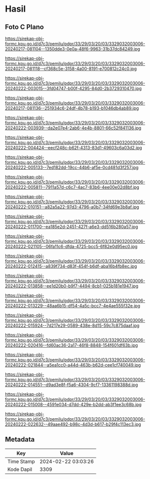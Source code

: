 # Hasil

## Foto C Plano

https://sirekap-obj-formc.kpu.go.id/d7c3/pemilu/pdpr/33/29/03/20/03/3329032003006-20240217-081104--1350dde3-0e0a-48f6-9963-31b37dc84249.jpg

https://sirekap-obj-formc.kpu.go.id/d7c3/pemilu/pdpr/33/29/03/20/03/3329032003006-20240217-081118--cf368c5e-3158-4a00-8191-e700812c24c0.jpg

https://sirekap-obj-formc.kpu.go.id/d7c3/pemilu/pdpr/33/29/03/20/03/3329032003006-20240222-003015--3fd04747-b00f-4295-84d0-2b3729310470.jpg

https://sirekap-obj-formc.kpu.go.id/d7c3/pemilu/pdpr/33/29/03/20/03/3329032003006-20240217-081136--251934c6-24df-4b78-b193-b1046db4ab89.jpg

https://sirekap-obj-formc.kpu.go.id/d7c3/pemilu/pdpr/33/29/03/20/03/3329032003006-20240222-003939--da2e07e4-2ab6-4e4b-8801-66c52f841136.jpg

https://sirekap-obj-formc.kpu.go.id/d7c3/pemilu/pdpr/33/29/03/20/03/3329032003006-20240222-004424--eecf248c-b62f-4313-83d1-49603c6a03d2.jpg

https://sirekap-obj-formc.kpu.go.id/d7c3/pemilu/pdpr/33/29/03/20/03/3329032003006-20240222-005133--7ed182dd-19cc-44b6-af5e-0cd481d3f257.jpg

https://sirekap-obj-formc.kpu.go.id/d7c3/pemilu/pdpr/33/29/03/20/03/3329032003006-20240222-005811--7911a57d-c6c7-4ac7-83b6-4ee00e02d8bf.jpg

https://sirekap-obj-formc.kpu.go.id/d7c3/pemilu/pdpr/33/29/03/20/03/3329032003006-20240222-010151--a82a5a22-97d3-4796-a0b7-34fd69e3b8af.jpg

https://sirekap-obj-formc.kpu.go.id/d7c3/pemilu/pdpr/33/29/03/20/03/3329032003006-20240222-011700--ea185e2d-2451-427f-a6e3-dd516b280a57.jpg

https://sirekap-obj-formc.kpu.go.id/d7c3/pemilu/pdpr/33/29/03/20/03/3329032003006-20240222-021105--06fa11c6-dfda-4725-bcc5-6f82e0d95ec0.jpg

https://sirekap-obj-formc.kpu.go.id/d7c3/pemilu/pdpr/33/29/03/20/03/3329032003006-20240222-012415--a839f734-d83f-454f-b6df-aba16b4fb8ec.jpg

https://sirekap-obj-formc.kpu.go.id/d7c3/pemilu/pdpr/33/29/03/20/03/3329032003006-20240222-013858--ee1d20b0-b9f7-4494-8cb1-025b181e1947.jpg

https://sirekap-obj-formc.kpu.go.id/d7c3/pemilu/pdpr/33/29/03/20/03/3329032003006-20240222-013229--48aa6b15-df54-4a5c-bcc7-4e4ae555f32e.jpg

https://sirekap-obj-formc.kpu.go.id/d7c3/pemilu/pdpr/33/29/03/20/03/3329032003006-20240222-015924--7d217e29-0589-438e-8d15-59c7c875daaf.jpg

https://sirekap-obj-formc.kpu.go.id/d7c3/pemilu/pdpr/33/29/03/20/03/3329032003006-20240222-020416--fd60ac36-2a17-46f8-8848-154f601df63b.jpg

https://sirekap-obj-formc.kpu.go.id/d7c3/pemilu/pdpr/33/29/03/20/03/3329032003006-20240222-021844--a5ea1cc0-a44d-463b-b62d-cee1cf740049.jpg

https://sirekap-obj-formc.kpu.go.id/d7c3/pemilu/pdpr/33/29/03/20/03/3329032003006-20240222-014551--d9ad3e8f-f5a6-4304-9cf7-13361198388d.jpg

https://sirekap-obj-formc.kpu.go.id/d7c3/pemilu/pdpr/33/29/03/20/03/3329032003006-20240222-015008--4591e034-d7dd-429e-b2dd-ab3f1ee3c68b.jpg

https://sirekap-obj-formc.kpu.go.id/d7c3/pemilu/pdpr/33/29/03/20/03/3329032003006-20240222-022632--49aae492-b98c-4d3d-b617-b29f4c113ec3.jpg


## Metadata

| Key        | Value               |
| ---------- | ------------------- |
| Time Stamp | 2024-02-22 03:03:26 |
| Kode Dapil | 3309                |



